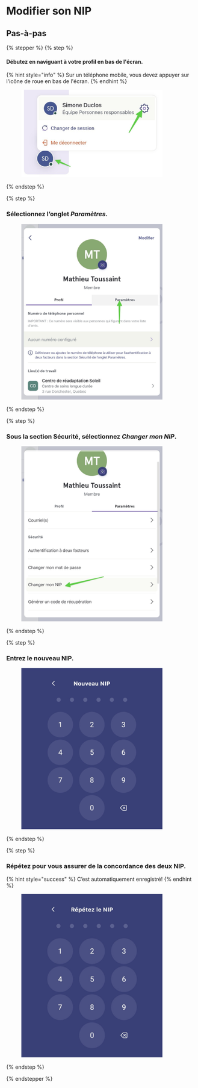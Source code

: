 # Modifier son NIP

## Pas-à-pas

{% stepper %}
{% step %}
#### Débutez en naviguant à votre profil en bas de l'écran.

{% hint style="info" %}
Sur un téléphone mobile, vous devez appuyer sur l'icône de roue en bas de l'écran.
{% endhint %}

<div align="left"><figure><img src="../../.gitbook/assets/acceder-les-parametres-patients.jpeg" alt="" width="375"><figcaption></figcaption></figure></div>
{% endstep %}

{% step %}
### Sélectionnez l’onglet *Paramètres*.

<div align="left"><figure><img src="../../.gitbook/assets/Modifier son NIP - Step 3.jpeg" alt="" width="375"><figcaption></figcaption></figure></div>
{% endstep %}

{% step %}
### Sous la section Sécurité, sélectionnez *Changer mon NIP*.

<div align="left"><figure><img src="../../.gitbook/assets/Modifier son NIP - Step 4.jpeg" alt="" width="375"><figcaption></figcaption></figure></div>
{% endstep %}

{% step %}
### Entrez le nouveau NIP.

<div align="left"><figure><img src="../../.gitbook/assets/Modifier son NIP - Step 5.jpeg" alt="" width="375"><figcaption></figcaption></figure></div>
{% endstep %}

{% step %}
### Répétez pour vous assurer de la concordance des deux NIP. 

{% hint style="success" %}
C’est automatiquement enregistré!
{% endhint %}

<div align="left"><figure><img src="../../.gitbook/assets/Modifier son NIP - Step 6.jpeg" alt="" width="375"><figcaption></figcaption></figure></div>
{% endstep %}

{% endstepper %}
